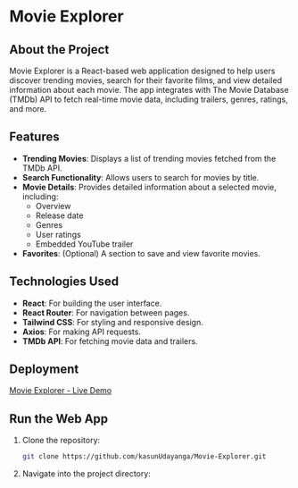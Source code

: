 # Movie Explorer

## About the Project
Movie Explorer is a React-based web application designed to help users discover trending movies, search for their favorite films, and view detailed information about each movie. The app integrates with The Movie Database (TMDb) API to fetch real-time movie data, including trailers, genres, ratings, and more.

## Features
- **Trending Movies**: Displays a list of trending movies fetched from the TMDb API.
- **Search Functionality**: Allows users to search for movies by title.
- **Movie Details**: Provides detailed information about a selected movie, including:
  - Overview
  - Release date
  - Genres
  - User ratings
  - Embedded YouTube trailer
- **Favorites**: (Optional) A section to save and view favorite movies.

## Technologies Used
- **React**: For building the user interface.
- **React Router**: For navigation between pages.
- **Tailwind CSS**: For styling and responsive design.
- **Axios**: For making API requests.
- **TMDb API**: For fetching movie data and trailers.

## Deployment
[Movie Explorer - Live Demo](https://your-live-demo-link.com)

## Run the Web App

1. Clone the repository:

    ```bash
    git clone https://github.com/kasunUdayanga/Movie-Explorer.git
    ```

2. Navigate into the project directory:

    ```bash
